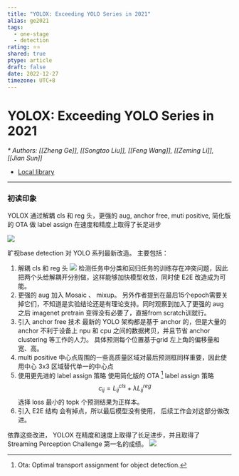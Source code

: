 ```yaml
---
title: "YOLOX: Exceeding YOLO Series in 2021"
alias: ge2021
tags:
  - one-stage
  - detection
rating: ⭐⭐
shared: true
ptype: article
draft: false
date: 2022-12-27
timezone: UTC+8
---
```



# YOLOX: Exceeding YOLO Series in 2021
<cite>* Authors: [[Zheng Ge]], [[Songtao Liu]], [[Feng Wang]], [[Zeming Li]], [[Jian Sun]]</cite>


* [Local library](zotero://select/items/1_BNTCWW4N)

***

### 初读印象

YOLOX 通过解耦 cls 和 reg 头，更强的 aug, anchor free, muti positive, 简化版的 OTA 做 label assign 在速度和精度上取得了长足进步

![](https://markdown-imagebed.oss-cn-beijing.aliyuncs.com/imgs/202212271450660.png)

旷视base detection 对 YOLO 系列最新改造。 主要包括：
1. 解耦 cls 和 reg 头
   ![](https://markdown-imagebed.oss-cn-beijing.aliyuncs.com/imgs/20210722195252.png)
   检测任务中分类和回归任务的训练存在冲突问题，因此把两个头给解耦开分别做，这样能够加快模型收敛，同时使 E2E 改造成为可能。
2. 更强的 aug
   加入 Mosaic 、 mixup。 另外作者提到在最后15个epoch需要关掉它们，不知道是实验结论还是有理论支持。同时观察到加入了更强的 aug 之后 imagenet pretrain 变得没有必要了，直接from scratch训就行。
3. 引入 anchor free 技术
    最新的 YOLO 架构都是基于 anchor 的，但是大量的 anchor 不利于设备上 npu 和 cpu 之间的数据拷贝，并且节省 anchor clustering 等工作的人力。 具体预测每个位置基于grid 左上角的偏移量和宽、高。
4. multi positive
   中心点周围的一些高质量区域对最后预测框同样重要，因此使用中心 3x3 区域替代单一的中心点
3. 使用更先进的 label assign 策略
   使用简化版的 OTA [^1] label assign 策略
   $$c_{i j}=L_{i j}^{c l s}+\lambda L_{i j}^{r e g}$$ 
    选择 loss 最小的 topk 个预测结果为正样本。
4. 引入 E2E 结构
   会有掉点，所以最后模型没有使用， 后续工作会对这部分做改进。

依靠这些改进， YOLOX 在精度和速度上取得了长足进步，并且取得了 Streaming Perception Challenge 第一名的成绩。
![](https://markdown-imagebed.oss-cn-beijing.aliyuncs.com/imgs/20210722200828.png)

[^1]: Ota: Optimal transport assignment for object detection. 
